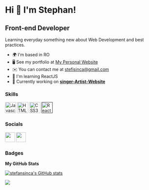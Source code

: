 Hi 👋 I'm Stephan!
=======================

Front-end Developer
--------------------

Learning everyday something new about Web Development and best practices.

* 🌍  I'm based in RO
* 🖥️  See my portfolio at [My Personal Website](https://thinq.netlify.app/)
* ✉️  You can contact me at [stefisinca@gmail.com](mailto:stefisinca@gmail.com)
* 🧠  I'm learning ReactJS
* :construction: Currently working on <a href='https://github.com/stefansinca/singer-Artist-Website'>**singer-Artist-Website**</a>

### Skills

<p align="left">
<a href="https://developer.mozilla.org/en-US/docs/Web/JavaScript" target="_blank" rel="noreferrer"><img src="https://raw.githubusercontent.com/danielcranney/readme-generator/main/public/icons/skills/javascript-colored.svg" width="36" height="36" alt="Javascript" /></a>
<a href="https://developer.mozilla.org/en-US/docs/Glossary/HTML5" target="_blank" rel="noreferrer"><img src="https://raw.githubusercontent.com/danielcranney/readme-generator/main/public/icons/skills/html5-colored.svg" width="36" height="36" alt="HTML5" /></a>
<a href="https://www.w3.org/TR/CSS/#css" target="_blank" rel="noreferrer"><img src="https://raw.githubusercontent.com/danielcranney/readme-generator/main/public/icons/skills/css3-colored.svg" width="36" height="36" alt="CSS3" /></a>
<a href='' target='_blank' rel='noreferrer'><img src='https://upload.wikimedia.org/wikipedia/commons/a/a7/React-icon.svg' width='36' height='36' alt='ReactJS'/></a>
</p>

### Socials

<p align="left"> <a href="https://www.github.com/stefansinca" target="_blank" rel="noreferrer"><img src="https://raw.githubusercontent.com/danielcranney/readme-generator/main/public/icons/socials/github.svg" width="32" height="32" /></a> <a href="http://www.instagram.com/stefan.sinca" target="_blank" rel="noreferrer"><img src="https://raw.githubusercontent.com/danielcranney/readme-generator/main/public/icons/socials/instagram.svg" width="32" height="32" /></a></p>

### Badges

<b>My GitHub Stats</b>

<a href="http://www.github.com/stefansinca"><img src="https://github-readme-stats.vercel.app/api?username=stefansinca&show_icons=true&hide=&count_private=true&title_color=0891b2&text_color=ffffff&icon_color=0891b2&bg_color=1c1917&hide_border=true&show_icons=true" alt="stefansinca's GitHub stats" /></a>

<a href="http://www.github.com/stefansinca"><img src="https://github-readme-streak-stats.herokuapp.com/?user=stefansinca&stroke=ffffff&background=1c1917&ring=0891b2&fire=0891b2&currStreakNum=ffffff&currStreakLabel=0891b2&sideNums=ffffff&sideLabels=ffffff&dates=ffffff&hide_border=true" /></a>
